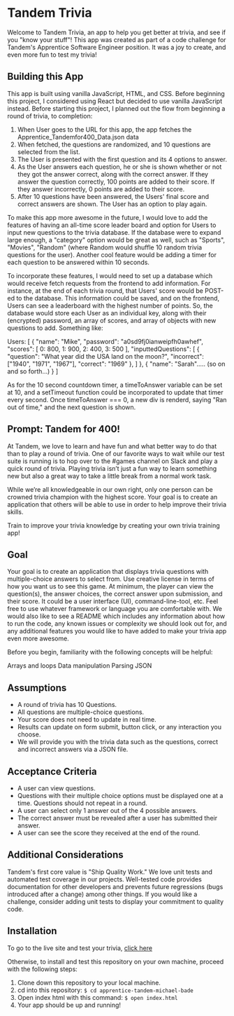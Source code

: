 # Tandem Trivia

Welcome to Tandem Trivia, an app to help you get better at trivia, and see if you "know your stuff"! This app was created as part of a code challenge for Tandem's Apprentice Software Engineer position. It was a joy to create, and even more fun to test my trivia!

## Building this App

This app is built using vanilla JavaScript, HTML, and CSS. Before beginning this project, I considered using React but decided to use vanilla JavaScript instead. Before starting this project, I planned out the flow from beginning a round of trivia, to completion:

1. When User goes to the URL for this app, the app fetches the Apprentice_Tandemfor400_Data.json data
2. When fetched, the questions are randomized, and 10 questions are selected from the list.
3. The User is presented with the first question and its 4 options to answer.
4. As the User answers each question, he or she is shown whether or not they got the answer correct, along with the correct answer. If they answer the question correctly, 100 points are added to their score. If they answer incorrectly, 0 points are added to their score.
5. After 10 questions have been answered, the Users' final score and correct answers are shown. The User has an option to play again.

To make this app more awesome in the future, I would love to add the features of having an all-time score leader board and option for Users to input new questions to the trivia database. If the database were to expand large enough, a "category" option would be great as well, such as "Sports", "Movies", "Random" (where Random would shuffle 10 random trivia questions for the user). Another cool feature would be adding a timer for each question to be answered within 10 seconds.

To incorporate these features, I would need to set up a database which would receive fetch requests from the frontend to add information. For instance, at the end of each trivia round, that Users' score would be POST-ed to the database. This information could be saved, and on the frontend, Users can see a leaderboard with the highest number of points. So, the database would store each User as an individual key, along with their (encrypted) password, an array of scores, and array of objects with new questions to add. Something like:

Users: [
    {
        "name": "Mike",
        "password": "a0sd9fj0ianweipfh0awhef",
        "scores": 
            [
                0: 800,
                1: 900,
                2: 400,
                3: 500 
            ],
        "inputtedQuestions":
            [
                {
                    "question": "What year did the USA land on the moon?",
                    "incorrect": ["1940", "1971", "1967"],
                    "correct": "1969"
                },
            ]
    },
    {
        "name": "Sarah"..... (so on and so forth...)
    }
]

As for the 10 second countdown timer, a timeToAnswer variable can be set at 10, and a setTimeout function could be incorporated to update that timer every second. Once timeToAnswer === 0, a new div is renderd, saying "Ran out of time," and the next question is shown.

## Prompt: Tandem for 400!

At Tandem, we love to learn and have fun and what better way to do that than to play a round of trivia. One of our favorite ways to wait while our test suite is running is to hop over to the #games channel on Slack and play a quick round of trivia. Playing trivia isn’t just a fun way to learn something new but also a great way to take a little break from a normal work task.

While we’re all knowledgeable in our own right, only one person can be crowned trivia champion with the highest score. Your goal is to create an application that others will be able to use in order to help improve their trivia skills.

Train to improve your trivia knowledge by creating your own trivia training app!

## Goal

Your goal is to create an application that displays trivia questions with multiple-choice answers to select from.
Use creative license in terms of how you want us to see this game. At minimum, the player can view the question(s), the answer choices, the correct answer upon submission, and their score. It could be a user interface (UI), command-line-tool, etc. Feel free to use whatever framework or language you are comfortable with. We would also like to see a README which includes any information about how to run the code, 
any known issues or complexity we should look out for, and any additional features you would like to have added to make your 
trivia app even more awesome.

Before you begin, familiarity with the following concepts will be helpful:

Arrays and loops 
Data manipulation 
Parsing JSON

## Assumptions
- A round of trivia has 10 Questions.
- All questions are multiple-choice questions.
- Your score does not need to update in real time.
- Results can update on form submit, button click, or any interaction you choose.
- We will provide you with the trivia data such as the questions, correct and incorrect answers via a JSON file. 

## Acceptance Criteria
- A user can view questions. 
- Questions with their multiple choice options must be displayed one at a time. Questions should not repeat in a round.
- A user can select only 1 answer out of the 4 possible answers. 
- The correct answer must be revealed after a user has submitted their answer.
- A user can see the score they received at the end of the round.

## Additional Considerations

Tandem's first core value is "Ship Quality Work." 
We love unit tests and automated test coverage in our projects. Well-tested code provides documentation for other developers and prevents future regressions (bugs introduced after a change) among other things. If you would like a challenge, consider adding unit tests to display your commitment to quality code.

## Installation

To go to the live site and test your trivia, [click here](https://mbade1.github.io/apprentice-tandem-michael-bade/)

Otherwise, to install and test this repository on your own machine, proceed with the following steps:

1. Clone down this repository to your local machine.
2. cd into this repository: ```$ cd apprentice-tandem-michael-bade```
3. Open index html with this command: ```$ open index.html```
4. Your app should be up and running!
